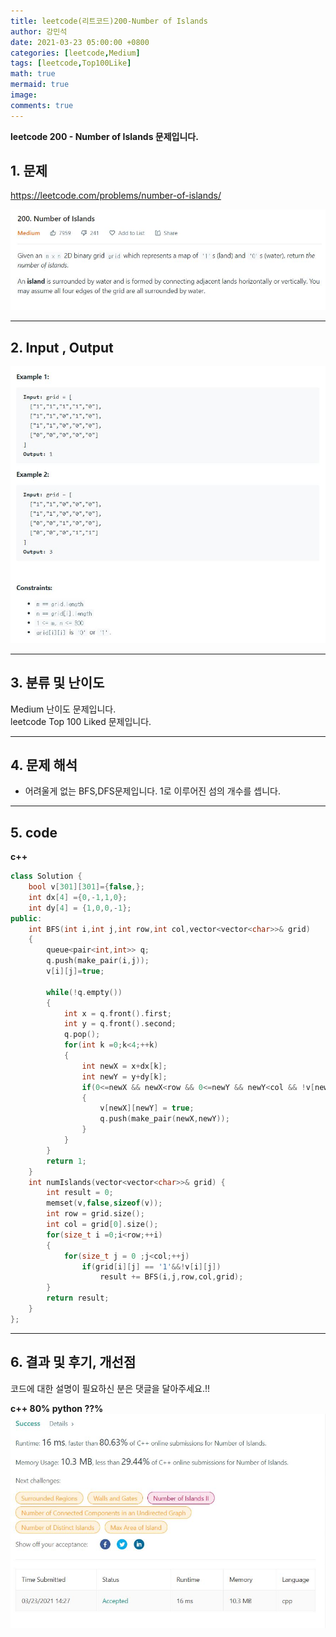 ```yaml
---
title: leetcode(리트코드)200-Number of Islands
author: 강민석
date: 2021-03-23 05:00:00 +0800
categories: [leetcode,Medium]
tags: [leetcode,Top100Like]
math: true
mermaid: true
image: 
comments: true
---
```


**leetcode 200 - Number of Islands 문제입니다.**

## 1. 문제
<https://leetcode.com/problems/number-of-islands/>  

![](/assets/img/sample/leetcode/200/Problem.JPG)

-----  

## 2. Input , Output

![](/assets/img/sample/leetcode/200/input.JPG)  


-----  

## 3. 분류 및 난이도

Medium 난이도 문제입니다.  
leetcode Top 100 Liked 문제입니다.  


-----  

## 4. 문제 해석

- 어려울게 없는 BFS,DFS문제입니다. 1로 이루어진 섬의 개수를 셉니다.


-----  

## 5. code


**c++**

```c++
class Solution {
    bool v[301][301]={false,};
    int dx[4] ={0,-1,1,0};
    int dy[4] = {1,0,0,-1};
public:
    int BFS(int i,int j,int row,int col,vector<vector<char>>& grid)
    {
        queue<pair<int,int>> q;
        q.push(make_pair(i,j));
        v[i][j]=true;
        
        while(!q.empty())
        {
            int x = q.front().first;
            int y = q.front().second;
            q.pop();
            for(int k =0;k<4;++k)
            {
                int newX = x+dx[k];
                int newY = y+dy[k];
                if(0<=newX && newX<row && 0<=newY && newY<col && !v[newX][newY] && grid[newX][newY]=='1')
                {
                    v[newX][newY] = true;
                    q.push(make_pair(newX,newY));
                }
            }
        }
        return 1;
    }
    int numIslands(vector<vector<char>>& grid) {
        int result = 0;
        memset(v,false,sizeof(v));
        int row = grid.size();
        int col = grid[0].size();
        for(size_t i =0;i<row;++i)
        {
            for(size_t j = 0 ;j<col;++j)
                if(grid[i][j] == '1'&&!v[i][j])
                    result += BFS(i,j,row,col,grid);
        }
        return result;
    }
};
```


-----

## 6. 결과 및 후기, 개선점

코드에 대한 설명이 필요하신 분은 댓글을 달아주세요.!!

**c++ 80% python ??%** 
![](/assets/img/sample/leetcode/200/result.JPG)  

